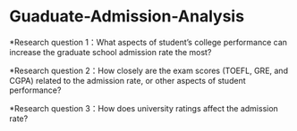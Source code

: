 # Guaduate-Admission-Analysis

*Research question 1：What aspects of student’s college performance can increase the graduate school
admission rate the most?

*Research question 2：How closely are the exam scores (TOEFL, GRE, and CGPA) related to the
admission rate, or other aspects of student performance?

*Research question 3：How does university ratings affect the admission rate?
